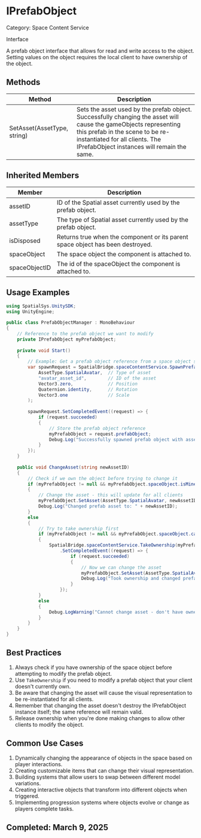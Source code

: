 # IPrefabObject

Category: Space Content Service

Interface

A prefab object interface that allows for read and write access to the object. Setting values on the object requires the local client to have ownership of the object.

## Methods

| Method | Description |
| --- | --- |
| SetAsset(AssetType, string) | Sets the asset used by the prefab object. Successfully changing the asset will cause the gameObjects representing this prefab in the scene to be re-instantiated for all clients. The IPrefabObject instances will remain the same. |

## Inherited Members

| Member | Description |
| --- | --- |
| assetID | ID of the Spatial asset currently used by the prefab object. |
| assetType | The type of Spatial asset currently used by the prefab object. |
| isDisposed | Returns true when the component or its parent space object has been destroyed. |
| spaceObject | The space object the component is attached to. |
| spaceObjectID | The id of the spaceObject the component is attached to. |

## Usage Examples

```csharp
using SpatialSys.UnitySDK;
using UnityEngine;

public class PrefabObjectManager : MonoBehaviour
{
    // Reference to the prefab object we want to modify
    private IPrefabObject myPrefabObject;
    
    private void Start()
    {
        // Example: Get a prefab object reference from a space object spawned by the service
        var spawnRequest = SpatialBridge.spaceContentService.SpawnPrefabObject(
            AssetType.SpatialAvatar,  // Type of asset
            "avatar_asset_id",        // ID of the asset
            Vector3.zero,             // Position
            Quaternion.identity,      // Rotation
            Vector3.one               // Scale
        );
        
        spawnRequest.SetCompletedEvent((request) => {
            if (request.succeeded)
            {
                // Store the prefab object reference
                myPrefabObject = request.prefabObject;
                Debug.Log("Successfully spawned prefab object with asset ID: " + myPrefabObject.assetID);
            }
        });
    }
    
    public void ChangeAsset(string newAssetID)
    {
        // Check if we own the object before trying to change it
        if (myPrefabObject != null && myPrefabObject.spaceObject.isMine)
        {
            // Change the asset - this will update for all clients
            myPrefabObject.SetAsset(AssetType.SpatialAvatar, newAssetID);
            Debug.Log("Changed prefab asset to: " + newAssetID);
        }
        else
        {
            // Try to take ownership first
            if (myPrefabObject != null && myPrefabObject.spaceObject.canTakeOwnership)
            {
                SpatialBridge.spaceContentService.TakeOwnership(myPrefabObject.spaceObject)
                    .SetCompletedEvent((request) => {
                        if (request.succeeded)
                        {
                            // Now we can change the asset
                            myPrefabObject.SetAsset(AssetType.SpatialAvatar, newAssetID);
                            Debug.Log("Took ownership and changed prefab asset to: " + newAssetID);
                        }
                    });
            }
            else
            {
                Debug.LogWarning("Cannot change asset - don't have ownership and can't take it");
            }
        }
    }
}
```

## Best Practices

1. Always check if you have ownership of the space object before attempting to modify the prefab object.
2. Use `TakeOwnership` if you need to modify a prefab object that your client doesn't currently own.
3. Be aware that changing the asset will cause the visual representation to be re-instantiated for all clients.
4. Remember that changing the asset doesn't destroy the IPrefabObject instance itself; the same reference will remain valid.
5. Release ownership when you're done making changes to allow other clients to modify the object.

## Common Use Cases

1. Dynamically changing the appearance of objects in the space based on player interactions.
2. Creating customizable items that can change their visual representation.
3. Building systems that allow users to swap between different model variations.
4. Creating interactive objects that transform into different objects when triggered.
5. Implementing progression systems where objects evolve or change as players complete tasks.

## Completed: March 9, 2025
